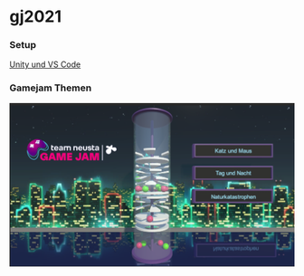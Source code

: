 # gj2021

### Setup

[Unity und VS Code](https://code.visualstudio.com/docs/other/unity)

### Gamejam Themen

![Themen](themen.png)